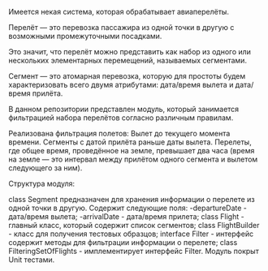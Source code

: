 Имеется некая система, которая обрабатывает авиаперелёты.

Перелёт — это перевозка пассажира из одной точки в другую с возможными промежуточными посадками.

Это значит, что перелёт можно представить как набор из одного или нескольких элементарных перемещений, называемых сегментами.

Сегмент — это атомарная перевозка, которую для простоты будем характеризовать всего двумя атрибутами: дата/время вылета и дата/время прилёта.

В данном репозитории представлен модуль, который занимается фильтрацией набора перелётов согласно различным правилам.

Реализована фильтрация полетов:
Вылет до текущего момента времени.
Сегменты с датой прилёта раньше даты вылета.
Перелеты, где общее время, проведённое на земле, превышает два часа (время на земле — это интервал между прилётом одного сегмента и вылетом следующего за ним).

Структура модуля:

class Segment предназначен для хранения информации о перелете из одной точки в другую. Содержит следующие поля: -departureDate - дата/время вылета; -arrivalDate - дата/время прилета;
class Flight - главный класс, который содержит список сегментов;
class FlightBuilder - класс для получения тестовых образцов;
interface Filter - интерфейс содержит методы для фильтрации информации о перелете;
class FilteringSetOfFlights - имплементирует интерфейс Filter.
Модуль покрыт Unit тестами.